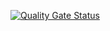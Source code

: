 [![Quality Gate Status](https://sonarcloud.io/api/project_badges/measure?project=patrikvalentiny_ClimateCtrl&metric=alert_status)](https://sonarcloud.io/summary/new_code?id=patrikvalentiny_ClimateCtrl)